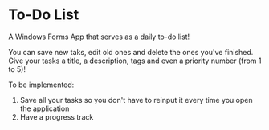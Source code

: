 # To-Do List

A Windows Forms App that serves as a daily to-do list!

You can save new taks, edit old ones and delete the ones you've finished. Give your tasks a title, a description, tags and even a priority number (from 1 to 5)!

To be implemented:
1. Save all your tasks so you don't have to reinput it every time you open the application
2. Have a progress track
